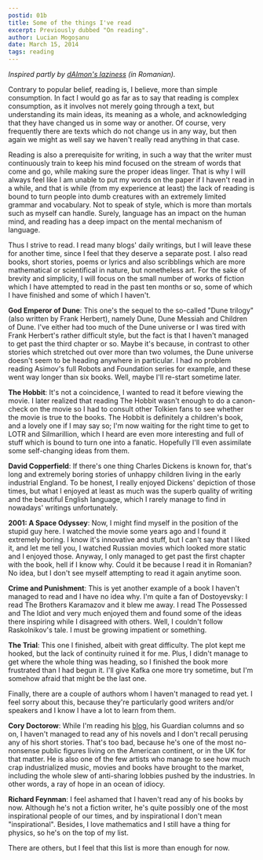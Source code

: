 ```yaml
---
postid: 01b
title: Some of the things I've read
excerpt: Previously dubbed "On reading".
author: Lucian Mogoșanu
date: March 15, 2014
tags: reading
---
```


*Inspired partly by [dAImon's laziness][1] (in Romanian).*

Contrary to popular belief, reading is, I believe, more than simple
consumption. In fact I would go as far as to say that reading is complex
consumption, as it involves not merely going through a text, but understanding
its main ideas, its meaning as a whole, and acknowledging that they have
changed us in some way or another. Of course, very frequently there are texts
which do not change us in any way, but then again we might as well say we
haven't really read anything in that case.

Reading is also a prerequisite for writing, in such a way that the writer must
continuously train to keep his mind focused on the stream of words that come
and go, while making sure the proper ideas linger. That is why I will always
feel like I am unable to put my words on the paper if I haven't read in a
while, and that is while (from my experience at least) the lack of reading is
bound to turn people into dumb creatures with an extremely limited grammar and
vocabulary. Not to speak of style, which is more than mortals such as myself
can handle. Surely, language has an impact on the human mind, and reading has a
deep impact on the mental mechanism of language.

Thus I strive to read. I read many blogs' daily writings, but I will leave
these for another time, since I feel that they deserve a separate post. I also
read books, short stories, poems or lyrics and also scribblings which are more
mathematical or scientifical in nature, but nonetheless art. For the sake of
brevity and simplicity, I will focus on the small number of works of fiction
which I have attempted to read in the past ten months or so, some of which I
have finished and some of which I haven't.

**God Emperor of Dune**: This one's the sequel to the so-called "Dune trilogy"
(also written by Frank Herbert), namely Dune, Dune Messiah and Children of
Dune. I've either had too much of the Dune universe or I was tired with Frank
Herbert's rather difficult style, but the fact is that I haven't managed to get
past the third chapter or so. Maybe it's because, in contrast to other stories
which stretched out over more than two volumes, the Dune universe doesn't seem
to be heading anywhere in particular. I had no problem reading Asimov's full
Robots and Foundation series for example, and these went way longer than six
books. Well, maybe I'll re-start sometime later.

**The Hobbit**: It's not a coincidence, I wanted to read it before viewing the
movie. I later realized that reading The Hobbit wasn't enough to do a
canon-check on the movie so I had to consult other Tolkien fans to see whether
the movie is true to the books. The Hobbit is definitely a children's book, and
a lovely one if I may say so; I'm now waiting for the right time to get to LOTR
and Silmarillion, which I heard are even more interesting and full of stuff
which is bound to turn one into a fanatic. Hopefully I'll even assimilate some
self-changing ideas from them.

**David Copperfield**: If there's one thing Charles Dickens is known for,
that's long and extremely boring stories of unhappy children living in the
early industrial England. To be honest, I really enjoyed Dickens' depiction of
those times, but what I enjoyed at least as much was the superb quality of
writing and the beautiful English language, which I rarely manage to find in
nowadays' writings unfortunately.

**2001: A Space Odyssey**: Now, I might find myself in the position of the
stupid guy here. I watched the movie some years ago and I found it extremely
boring. I know it's innovative and stuff, but I can't say that I liked it, and
let me tell you, I watched Russian movies which looked more static and I
enjoyed those. Anyway, I only managed to get past the first chapter with the
book, hell if I know why. Could it be because I read it in Romanian? No idea,
but I don't see myself attempting to read it again anytime soon.

**Crime and Punishment**: This is yet another example of a book I haven't
managed to read and I have no idea why. I'm quite a fan of Dostoyevsky: I read
The Brothers Karamazov and it blew me away. I read The Possessed and The Idiot
and very much enjoyed them and found some of the ideas there inspiring while I
disagreed with others. Well, I couldn't follow Raskolnikov's tale. I must be
growing impatient or something.

**The Trial**: This one I finished, albeit with great difficulty. The plot kept
me hooked, but the lack of continuity ruined it for me. Plus, I didn't manage
to get where the whole thing was heading, so I finished the book more
frustrated than I had begun it. I'll give Kafka one more try sometime, but I'm
somehow afraid that might be the last one.

Finally, there are a couple of authors whom I haven't managed to read yet. I
feel sorry about this, because they're particularly good writers and/or
speakers and I know I have a lot to learn from them.

**Cory Doctorow**: While I'm reading his [blog][2], his Guardian columns and so
on, I haven't managed to read any of his novels and I don't recall perusing any
of his short stories. That's too bad, because he's one of the most no-nonsense
public figures living on the American continent, or in the UK for that matter.
He is also one of the few artists who manage to see how much crap
industrialized music, movies and books have brought to the market, including
the whole slew of anti-sharing lobbies pushed by the industries. In other
words, a ray of hope in an ocean of idiocy.

**Richard Feynman**: I feel ashamed that I haven't read any of his books by
now. Although he's not a fiction writer, he's quite possibly one of the most
inspirational people of our times, and by inspirational I don't mean
"inspirational". Besides, I love mathematics and I still have a thing for
physics, so he's on the top of my list.

There are others, but I feel that this list is more than enough for now.

[1]: http://daimon.me/blog/2014/01/14/in-care-arat-c-am-fost-un-lenes/
[2]: http://craphound.com/
